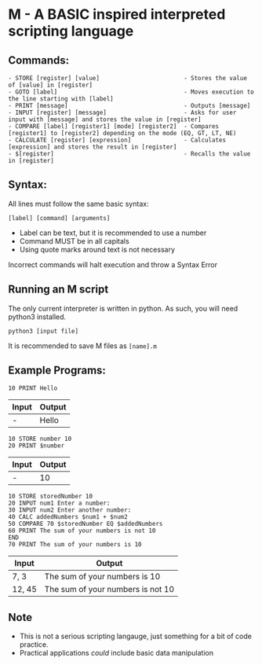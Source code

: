 # M - A BASIC inspired interpreted scripting language

## Commands:
```
- STORE [register] [value]                        - Stores the value of [value] in [register]
- GOTO [label]                                    - Moves execution to the line starting with [label]
- PRINT [message]                                 - Outputs [message]
- INPUT [register] [message]                      - Asks for user input with [message] and stores the value in [register]
- COMPARE [label] [register1] [mode] [register2]  - Compares [register1] to [register2] depending on the mode (EQ, GT, LT, NE)
- CALCULATE [register] [expression]               - Calculates [expression] and stores the result in [register]
- $[register]                                     - Recalls the value in [register]
```

## Syntax:
All lines must follow the same basic syntax:
```
[label] [command] [arguments]
```
- Label can be text, but it is recommended to use a number
- Command MUST be in all capitals
- Using quote marks around text is not necessary

Incorrect commands will halt execution and throw a Syntax Error

## Running an M script
The only current interpreter is written in python. As such, you will need python3 installed.

```
python3 [input file]
```

It is recommended to save M files as `[name].m`

## Example Programs:

```
10 PRINT Hello
```
|Input|Output|
|---|---|
| - |Hello|

```
10 STORE number 10
20 PRINT $number
```
|Input|Output|
|---|---|
| - |10|

```
10 STORE storedNumber 10
20 INPUT num1 Enter a number: 
30 INPUT num2 Enter another number: 
40 CALC addedNumbers $num1 + $num2
50 COMPARE 70 $storedNumber EQ $addedNumbers
60 PRINT The sum of your numbers is not 10
END
70 PRINT The sum of your numbers is 10
```
|Input|Output|
|---|---|
|7, 3|The sum of your numbers is 10|
|12, 45|The sum of your numbers is not 10|

## Note
- This is not a serious scripting langauge, just something for a bit of code practice.
- Practical applications *could* include basic data manipulation
